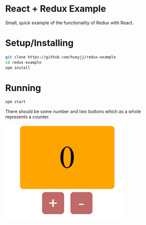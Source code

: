 # React + Redux Example
Small, quick example of the functionality of Redux with React.

# Setup/Installing
```bash
git clone https://github.com/hueyjj/redux-example 
cd redux-example
npm install
```

# Running
```bash
npm start
```

There should be some number and two buttons which as a whole represents a counter.

![counter](https://raw.githubusercontent.com/hueyjj/redux-example/master/screenshots/counter.PNG)


